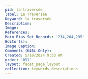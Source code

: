 ```yaml
---
pid: la-traversée
label: La Traversée
Keyword: la traversée
Description: 
Image: 
References: 
Main Bias Set Records: '234,264,295'
Editor(s): 
Image Caption: 
Comments (K4BL Only): 
Created: 5/10/2024 9:53 AM
order: '051'
layout: facet_page_layout
collection: keywords_descriptions
---
```

